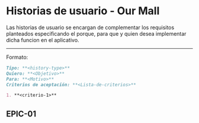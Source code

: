 # Historias de usuario - Our Mall #

Las historias de usuario se encargan de complementar los requisitos planteados especificando el porque, para que y quien desea implementar dicha funcion en el aplicativo.

---

Formato:

```md
Tipo: **<history-type>**  
Quiero: **<Objetivo>**  
Para: **<Motivo>**  
Criterios de aceptación: **<Lista-de-criterios>**  

1. **<criterio-1>**
```

## EPIC-01 ##
